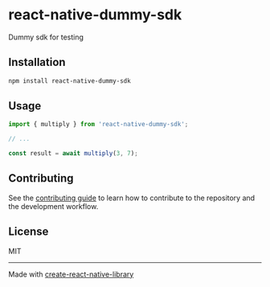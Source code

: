 # react-native-dummy-sdk

Dummy sdk for testing

## Installation

```sh
npm install react-native-dummy-sdk
```

## Usage


```js
import { multiply } from 'react-native-dummy-sdk';

// ...

const result = await multiply(3, 7);
```


## Contributing

See the [contributing guide](CONTRIBUTING.md) to learn how to contribute to the repository and the development workflow.

## License

MIT

---

Made with [create-react-native-library](https://github.com/callstack/react-native-builder-bob)
